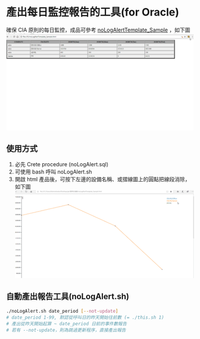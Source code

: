 # 產出每日監控報告的工具(for Oracle)
確保 CIA 原則的每日監控，成品可參考 [noLogAlertTemplate_Sample](https://github.com/JacksonSie/noLogAlert/blob/master/noLogAlertTemplate_Sample.html) ，如下圖
![demo](https://github.com/JacksonSie/noLogAlert/blob/master/demo.gif)

## 使用方式
1. 必先 Crete procedure (noLogAlert.sql)
1. 可使用 bash 呼叫 noLogAlert.sh
1. 開啟 html 產品後，可按下左邊的設備名稱、或摺線圖上的圓點把線段消除，如下圖 
![click](https://github.com/JacksonSie/noLogAlert/blob/master/click.gif)

## 自動產出報告工具(noLogAlert.sh)
```bash
./noLogAlert.sh date_period [--not-update]
# date_period 1-99, 默認從呼叫日的昨天開始往前數 (= ./this.sh 1)
# 產出從昨天開始起算 ~ date_period 日前的事件數報告
# 若有 --not-update，則為跳過更新程序，直接產出報告
```
